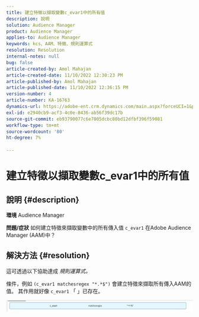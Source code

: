 ```yaml
---
title: 建立特徵以擷取變數c_evar1中的所有值
description: 說明
solution: Audience Manager
product: Audience Manager
applies-to: Audience Manager
keywords: kcs、AAM、特徵、規則運算式
resolution: Resolution
internal-notes: null
bug: false
article-created-by: Amol Mahajan
article-created-date: 11/10/2022 12:30:23 PM
article-published-by: Amol Mahajan
article-published-date: 11/10/2022 12:36:15 PM
version-number: 4
article-number: KA-16763
dynamics-url: https://adobe-ent.crm.dynamics.com/main.aspx?forceUCI=1&pagetype=entityrecord&etn=knowledgearticle&id=afe65171-f360-ed11-9561-6045bd006268
exl-id: e2940cb9-acf3-4c0e-8436-ab56f39dc17b
source-git-commit: eb93790077c6e7005dcbc80bd12dfbf396f59081
workflow-type: tm+mt
source-wordcount: '80'
ht-degree: 7%

---
```


# 建立特徵以擷取變數c_evar1中的所有值

## 說明 {#description}

<b>環境</b>
Audience Manager


<b>問題/症狀</b>
如何建立特徵來擷取變數中的所有傳入值 `c_evar1` 在Adobe Audience Manager (AAM)中？


## 解決方法 {#resolution}


這可透過以下協助達成 *規則運算式。*

條件，例如 `(c_evar1 matchesregex "*.*$")` 會建立特徵來擷取所有傳入AAM的值。 其作用就好像 `c_evar1` 「 」已存在。



![](assets/1b1452cb-a86b-eb11-a812-00224803aaf7.png)
